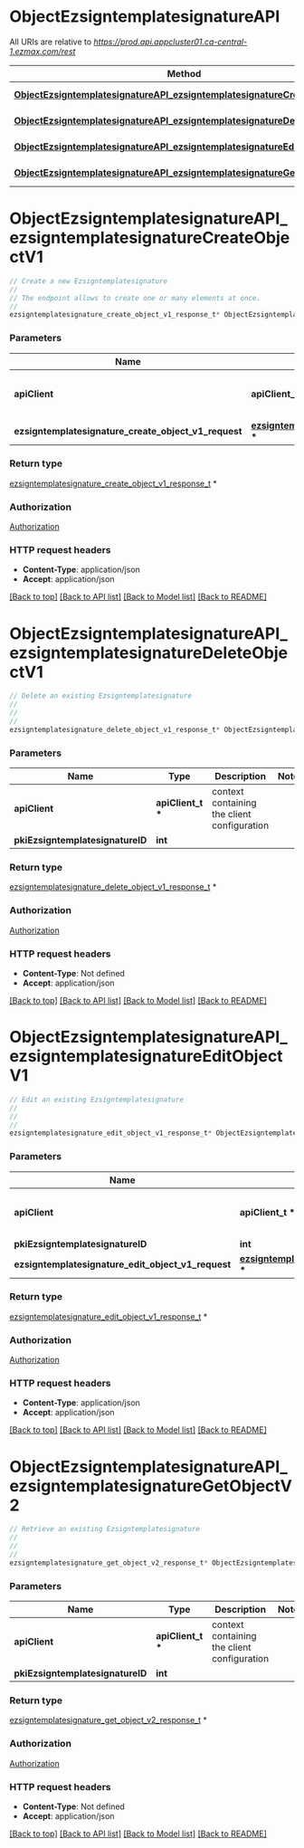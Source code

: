 # ObjectEzsigntemplatesignatureAPI

All URIs are relative to *https://prod.api.appcluster01.ca-central-1.ezmax.com/rest*

Method | HTTP request | Description
------------- | ------------- | -------------
[**ObjectEzsigntemplatesignatureAPI_ezsigntemplatesignatureCreateObjectV1**](ObjectEzsigntemplatesignatureAPI.md#ObjectEzsigntemplatesignatureAPI_ezsigntemplatesignatureCreateObjectV1) | **POST** /1/object/ezsigntemplatesignature | Create a new Ezsigntemplatesignature
[**ObjectEzsigntemplatesignatureAPI_ezsigntemplatesignatureDeleteObjectV1**](ObjectEzsigntemplatesignatureAPI.md#ObjectEzsigntemplatesignatureAPI_ezsigntemplatesignatureDeleteObjectV1) | **DELETE** /1/object/ezsigntemplatesignature/{pkiEzsigntemplatesignatureID} | Delete an existing Ezsigntemplatesignature
[**ObjectEzsigntemplatesignatureAPI_ezsigntemplatesignatureEditObjectV1**](ObjectEzsigntemplatesignatureAPI.md#ObjectEzsigntemplatesignatureAPI_ezsigntemplatesignatureEditObjectV1) | **PUT** /1/object/ezsigntemplatesignature/{pkiEzsigntemplatesignatureID} | Edit an existing Ezsigntemplatesignature
[**ObjectEzsigntemplatesignatureAPI_ezsigntemplatesignatureGetObjectV2**](ObjectEzsigntemplatesignatureAPI.md#ObjectEzsigntemplatesignatureAPI_ezsigntemplatesignatureGetObjectV2) | **GET** /2/object/ezsigntemplatesignature/{pkiEzsigntemplatesignatureID} | Retrieve an existing Ezsigntemplatesignature


# **ObjectEzsigntemplatesignatureAPI_ezsigntemplatesignatureCreateObjectV1**
```c
// Create a new Ezsigntemplatesignature
//
// The endpoint allows to create one or many elements at once.
//
ezsigntemplatesignature_create_object_v1_response_t* ObjectEzsigntemplatesignatureAPI_ezsigntemplatesignatureCreateObjectV1(apiClient_t *apiClient, ezsigntemplatesignature_create_object_v1_request_t * ezsigntemplatesignature_create_object_v1_request);
```

### Parameters
Name | Type | Description  | Notes
------------- | ------------- | ------------- | -------------
**apiClient** | **apiClient_t \*** | context containing the client configuration |
**ezsigntemplatesignature_create_object_v1_request** | **[ezsigntemplatesignature_create_object_v1_request_t](ezsigntemplatesignature_create_object_v1_request.md) \*** |  | 

### Return type

[ezsigntemplatesignature_create_object_v1_response_t](ezsigntemplatesignature_create_object_v1_response.md) *


### Authorization

[Authorization](../README.md#Authorization)

### HTTP request headers

 - **Content-Type**: application/json
 - **Accept**: application/json

[[Back to top]](#) [[Back to API list]](../README.md#documentation-for-api-endpoints) [[Back to Model list]](../README.md#documentation-for-models) [[Back to README]](../README.md)

# **ObjectEzsigntemplatesignatureAPI_ezsigntemplatesignatureDeleteObjectV1**
```c
// Delete an existing Ezsigntemplatesignature
//
// 
//
ezsigntemplatesignature_delete_object_v1_response_t* ObjectEzsigntemplatesignatureAPI_ezsigntemplatesignatureDeleteObjectV1(apiClient_t *apiClient, int pkiEzsigntemplatesignatureID);
```

### Parameters
Name | Type | Description  | Notes
------------- | ------------- | ------------- | -------------
**apiClient** | **apiClient_t \*** | context containing the client configuration |
**pkiEzsigntemplatesignatureID** | **int** |  | 

### Return type

[ezsigntemplatesignature_delete_object_v1_response_t](ezsigntemplatesignature_delete_object_v1_response.md) *


### Authorization

[Authorization](../README.md#Authorization)

### HTTP request headers

 - **Content-Type**: Not defined
 - **Accept**: application/json

[[Back to top]](#) [[Back to API list]](../README.md#documentation-for-api-endpoints) [[Back to Model list]](../README.md#documentation-for-models) [[Back to README]](../README.md)

# **ObjectEzsigntemplatesignatureAPI_ezsigntemplatesignatureEditObjectV1**
```c
// Edit an existing Ezsigntemplatesignature
//
// 
//
ezsigntemplatesignature_edit_object_v1_response_t* ObjectEzsigntemplatesignatureAPI_ezsigntemplatesignatureEditObjectV1(apiClient_t *apiClient, int pkiEzsigntemplatesignatureID, ezsigntemplatesignature_edit_object_v1_request_t * ezsigntemplatesignature_edit_object_v1_request);
```

### Parameters
Name | Type | Description  | Notes
------------- | ------------- | ------------- | -------------
**apiClient** | **apiClient_t \*** | context containing the client configuration |
**pkiEzsigntemplatesignatureID** | **int** |  | 
**ezsigntemplatesignature_edit_object_v1_request** | **[ezsigntemplatesignature_edit_object_v1_request_t](ezsigntemplatesignature_edit_object_v1_request.md) \*** |  | 

### Return type

[ezsigntemplatesignature_edit_object_v1_response_t](ezsigntemplatesignature_edit_object_v1_response.md) *


### Authorization

[Authorization](../README.md#Authorization)

### HTTP request headers

 - **Content-Type**: application/json
 - **Accept**: application/json

[[Back to top]](#) [[Back to API list]](../README.md#documentation-for-api-endpoints) [[Back to Model list]](../README.md#documentation-for-models) [[Back to README]](../README.md)

# **ObjectEzsigntemplatesignatureAPI_ezsigntemplatesignatureGetObjectV2**
```c
// Retrieve an existing Ezsigntemplatesignature
//
// 
//
ezsigntemplatesignature_get_object_v2_response_t* ObjectEzsigntemplatesignatureAPI_ezsigntemplatesignatureGetObjectV2(apiClient_t *apiClient, int pkiEzsigntemplatesignatureID);
```

### Parameters
Name | Type | Description  | Notes
------------- | ------------- | ------------- | -------------
**apiClient** | **apiClient_t \*** | context containing the client configuration |
**pkiEzsigntemplatesignatureID** | **int** |  | 

### Return type

[ezsigntemplatesignature_get_object_v2_response_t](ezsigntemplatesignature_get_object_v2_response.md) *


### Authorization

[Authorization](../README.md#Authorization)

### HTTP request headers

 - **Content-Type**: Not defined
 - **Accept**: application/json

[[Back to top]](#) [[Back to API list]](../README.md#documentation-for-api-endpoints) [[Back to Model list]](../README.md#documentation-for-models) [[Back to README]](../README.md)

